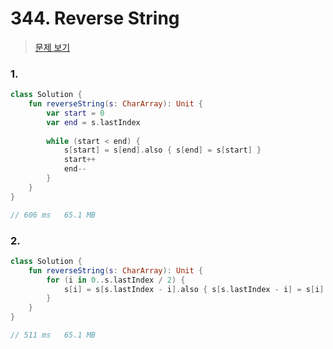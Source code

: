 # 344. Reverse String

> [문제 보기](https://leetcode.com/problems/reverse-string/)

### 1.

```kotlin
class Solution {
    fun reverseString(s: CharArray): Unit {
        var start = 0
        var end = s.lastIndex
        
        while (start < end) {
            s[start] = s[end].also { s[end] = s[start] }
            start++
            end--
        }
    }
}

// 606 ms	65.1 MB
```

### 2. 

```kotlin
class Solution {
    fun reverseString(s: CharArray): Unit {
        for (i in 0..s.lastIndex / 2) {
            s[i] = s[s.lastIndex - i].also { s[s.lastIndex - i] = s[i] }
        }
    }
}

// 511 ms	65.1 MB
```